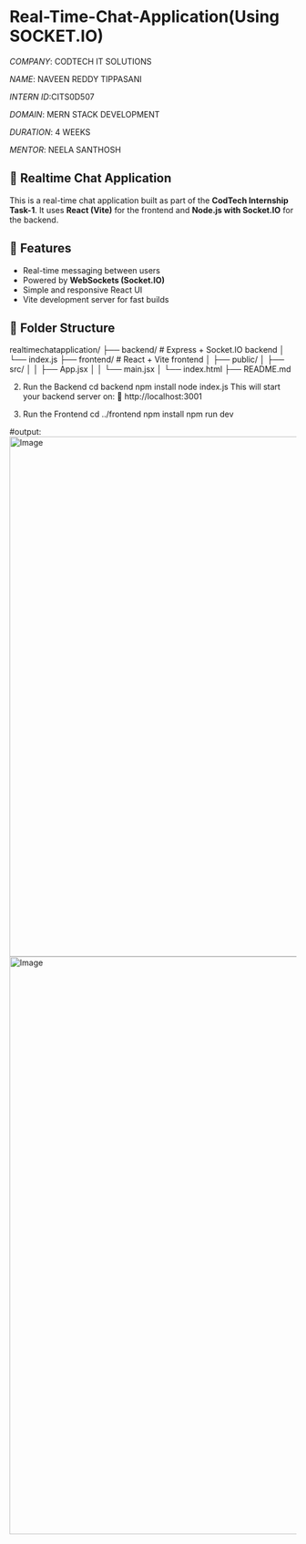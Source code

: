 # Real-Time-Chat-Application(Using SOCKET.IO)

*COMPANY*: CODTECH IT SOLUTIONS

*NAME*: NAVEEN REDDY TIPPASANI

*INTERN ID*:CITS0D507

*DOMAIN*: MERN STACK DEVELOPMENT

*DURATION*: 4 WEEKS

*MENTOR*: NEELA SANTHOSH

## 💬 Realtime Chat Application

This is a real-time chat application built as part of the **CodTech Internship Task-1**. It uses **React (Vite)** for the frontend and **Node.js with Socket.IO** for the backend.

## 🚀 Features

- Real-time messaging between users
- Powered by **WebSockets (Socket.IO)**
- Simple and responsive React UI
- Vite development server for fast builds

## 📁 Folder Structure

realtimechatapplication/
├── backend/ # Express + Socket.IO backend
│ └── index.js
├── frontend/ # React + Vite frontend
│ ├── public/
│ ├── src/
│ │ ├── App.jsx
│ │ └── main.jsx
│ └── index.html
├── README.md

2. Run the Backend
cd backend
npm install
node index.js
This will start your backend server on:
🔗 http://localhost:3001

3. Run the Frontend
cd ../frontend
npm install
npm run dev

#output:
<img width="1919" height="913" alt="Image" src="https://github.com/user-attachments/assets/26e3bb86-4f44-4692-974a-f9a857d298bb" />
<img width="1917" height="1014" alt="Image" src="https://github.com/user-attachments/assets/52bbcb0f-49c5-4be8-a715-0294ddc01702" />
